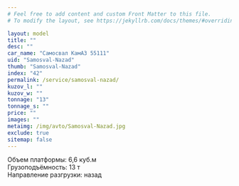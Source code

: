 ```yaml
---
# Feel free to add content and custom Front Matter to this file.
# To modify the layout, see https://jekyllrb.com/docs/themes/#overriding-theme-defaults

layout: model
title: ""
desc: ""
car_name: "Самосвал КамАЗ 55111"
uid: "Samosval-Nazad"
thumb: "Samosval-Nazad"
index: "42"
permalink: /service/samosval-nazad/
kuzov_l: ""
kuzov_w: ""
tonnage: "13"
tonnage_s: ""
price: ""
images: ""
metaimg: /img/avto/Samosval-Nazad.jpg
exclude: true
sitemap: false
---
```


Объем платформы: 6,6 куб.м  
Грузоподъёмность: 13 т  
Направление разгрузки: назад  